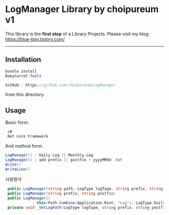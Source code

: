 LogManager Library by choipureum v1
=============

This library is the **first step** of a Library Projects. 
Please visit my blog 
https://blue-boy.tistory.com/

-----------

Installation
-----------

```c#
bundle install
BabyCarrot.Tools
```
```c#
GitHub:: https://github.com/choipureum/LogManager
```
from this directory.

Usage
-----

Basic form:

```c#
 c#
.Net core Framework

```


And method form:

```c#
LogManager() : Daily Log || Monthly Log
LogManager() : add prefix || postfix + yyyyMMdd .txt
Write()
WriteLine()

```
사용형식 

```c#
 public LogManager(string path, LogType logType, string prefix, string postfix)
 public LogManager(string prefix, string postfix)
 public LogManager()
            : this(Path.Combine(Application.Root, "Log"), LogType.Daily, null, null)
 private void _SetLogPath(LogType logType, string prefix, string postfix)            
```

